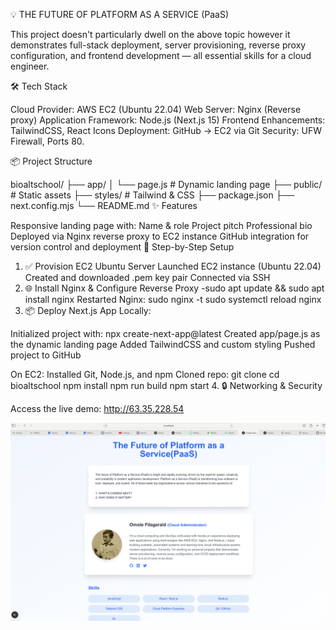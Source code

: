 💡 THE FUTURE OF PLATFORM AS A SERVICE (PaaS)

This project doesn't particularly dwell on the above topic however it demonstrates full-stack deployment, server provisioning, reverse proxy configuration, and frontend development — all essential skills for a cloud engineer.


🛠️ Tech Stack

Cloud Provider: AWS EC2 (Ubuntu 22.04)
Web Server: Nginx (Reverse proxy)
Application Framework: Node.js (Next.js 15)
Frontend Enhancements: TailwindCSS, React Icons
Deployment: GitHub → EC2 via Git
Security: UFW Firewall, Ports 80.

📦 Project Structure

bioaltschool/
├── app/
│   └── page.js         # Dynamic landing page
├── public/             # Static assets
├── styles/             # Tailwind & CSS
├── package.json
├── next.config.mjs
└── README.md
✨ Features

Responsive landing page with:
Name & role
Project pitch
Professional bio
Deployed via Nginx reverse proxy to EC2 instance
GitHub integration for version control and deployment
📄 Step-by-Step Setup

1. ✅ Provision EC2 Ubuntu Server
Launched EC2 instance (Ubuntu 22.04)
Created and downloaded .pem key pair
Connected via SSH
2. 🌐 Install Nginx & Configure Reverse Proxy
   -sudo apt update && sudo apt install nginx
Restarted Nginx:
   sudo nginx -t
   sudo systemctl reload nginx
3. 📦 Deploy Next.js App
Locally:

Initialized project with:
npx create-next-app@latest
Created app/page.js as the dynamic landing page
Added TailwindCSS and custom styling
Pushed project to GitHub

On EC2:
Installed Git, Node.js, and npm
Cloned repo:
git clone 
cd bioaltschool
npm install
npm run build
npm start
4. 🔒 Networking & Security


Access the live demo:
http://63.35.228.54

![Screenshot of my landing page](Screenshot.png)
